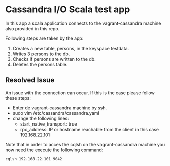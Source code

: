 # Cassandra I/O Scala test app

In this app a scala application connects to the vagrant-cassandra machine also provided in this repo.

Following steps are taken by the app:

1. Creates a new table, persons, in the keyspace testdata.
2. Writes 3 persons to the db.
3. Checks if persons are written to the db.
4. Deletes the persons table.

## Resolved Issue
An issue with the connection can occur.
If this is the case please follow these steps:

- Enter de vagrant-cassandra machine by ssh.
- sudo vim /etc/cassandra/cassandra.yaml
- change the following lines:
  - start_native_transport: true
  - rpc_address: IP or hostname reachable from the client in this case 192.168.22.101

Note that in order to acces the cqlsh on the vagrant-cassandra machine you now need the execute the following command:

```shell
cqlsh 192.168.22.101 9042
```
